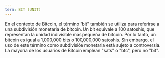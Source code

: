```yaml
---
term: BIT (UNIT)
---
```


En el contexto de Bitcoin, el término "bit" también se utiliza para referirse a una subdivisión monetaria de bitcoin. Un bit equivale a 100 satoshis, que representan la unidad indivisible más pequeña de bitcoin. Por lo tanto, un bitcoin es igual a 1,000,000 bits o 100,000,000 satoshis. Sin embargo, el uso de este término como subdivisión monetaria está sujeto a controversia. La mayoría de los usuarios de Bitcoin emplean "sats" o "btc", pero no "bit".